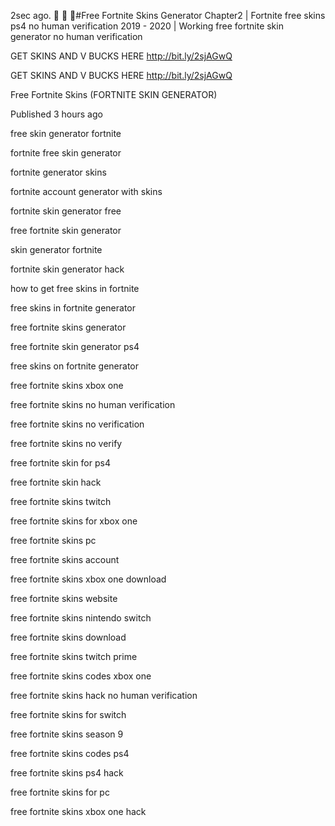 2sec ago.  🤑 🤑 🤑#Free Fortnite Skins Generator Chapter2 | Fortnite free skins ps4 no human verification 2019 - 2020  | Working free fortnite skin generator no human verification

GET SKINS AND V BUCKS HERE http://bit.ly/2sjAGwQ

 GET SKINS AND V BUCKS HERE http://bit.ly/2sjAGwQ


Free Fortnite Skins (FORTNITE SKIN GENERATOR)

Published 3 hours ago

free skin generator fortnite

fortnite free skin generator

fortnite generator skins

fortnite account generator with skins

fortnite skin generator free

free fortnite skin generator

skin generator fortnite

fortnite skin generator hack

how to get free skins in fortnite

free skins in fortnite generator

free fortnite skins generator

free fortnite skin generator ps4

free skins on fortnite generator

free fortnite skins xbox one

free fortnite skins no human verification

free fortnite skins no verification

free fortnite skins no verify

free fortnite skin for ps4

free fortnite skin hack

free fortnite skins twitch

free fortnite skins for xbox one

free fortnite skins pc

free fortnite skins account

free fortnite skins xbox one download

free fortnite skins website

free fortnite skins nintendo switch

free fortnite skins download

free fortnite skins twitch prime

free fortnite skins codes xbox one

free fortnite skins hack no human verification

free fortnite skins for switch

free fortnite skins season 9

free fortnite skins codes ps4

free fortnite skins ps4 hack

free fortnite skins for pc

free fortnite skins xbox one hack
